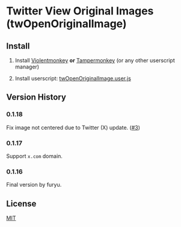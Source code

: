 # Twitter View Original Images (twOpenOriginalImage)

## Install

1. Install [Violentmonkey](https://violentmonkey.github.io/) **or** [Tampermonkey](https://www.tampermonkey.net/) (or any other userscript manager)

2. Install userscript: [twOpenOriginalImage.user.js](https://github.com/Coxxs/twOpenOriginalImage/raw/main/twOpenOriginalImage.user.js)

## Version History

### 0.1.18
Fix image not centered due to Twitter (X) update. ([#3](https://github.com/Coxxs/twOpenOriginalImage/issues/3))

### 0.1.17
Support `x.com` domain.

### 0.1.16
Final version by furyu.

## License
[MIT](https://github.com/Coxxs/twOpenOriginalImage/blob/main/twOpenOriginalImage.user.js)
